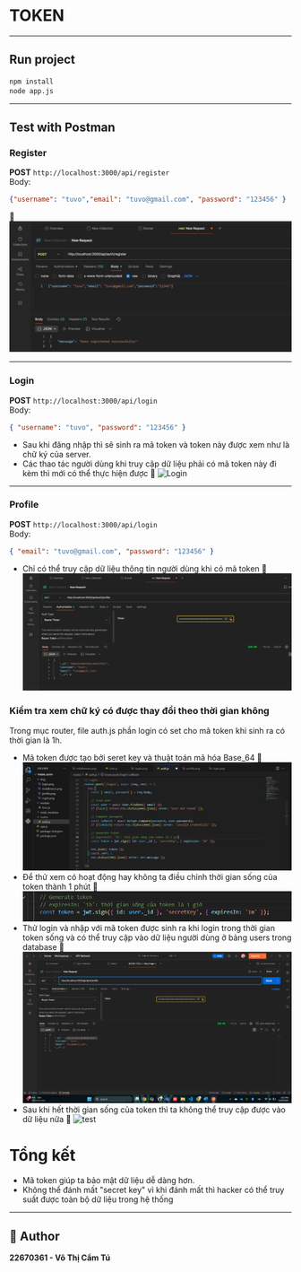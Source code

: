 # TOKEN

---

## Run project
```bash
npm install
node app.js
```

---

## Test with Postman

### Register
**POST** `http://localhost:3000/api/register`  
Body:
```json
{"username": "tuvo","email": "tuvo@gmail.com", "password": "123456" }
```
📸 ![Register](public/results/regist.png)

---

### Login
**POST** `http://localhost:3000/api/login`  
Body:
```json
{ "username": "tuvo", "password": "123456" }
```
- Sau khi đăng nhập thì sẽ sinh ra mã token và token này được xem như là chữ ký của server.
- Các thao tác người dùng khi truy cập dữ liệu phải có mã token này đi kèm thì mới có thể thực hiện được
📸 ![Login](public/resultsresults/login.png)

---

### Profile
**POST** `http://localhost:3000/api/login`  
Body:
```json
{ "email": "tuvo@gmail.com", "password": "123456" }
```
- Chỉ có thể truy cập dữ liệu thông tin người dùng khi có mã token
📸 ![Profile](public/results/profile.png)

### Kiểm tra xem chữ ký có được thay đổi theo thời gian không
Trong mục router, file auth.js phần login có set cho mã token khi sinh ra có thời gian là 1h.
- Mã token được tạo bởi seret key và thuật toán mã hóa Base_64
📸 ![test](public/results/time_token.png)
- Để thử xem có hoạt động hay không ta điều chỉnh thời gian sống của token thành 1 phút
📸 ![test](public/results/set_time_token.png)
- Thử login và nhập với mã token được sinh ra khi login trong thời gian token sống và có thể truy cập vào dữ liệu người dùng ở bảng users trong database
📸 ![test](public/results/test_token.png)
- Sau khi hết thời gian sống của token thì ta không thể truy cập được vào dữ liệu nữa
📸 ![test](public/resultsresults/result_token.png)

# Tổng kết
- Mã token giúp ta bảo mật dữ liệu dễ dàng hơn.
- Không thể đánh mất "secret key" vì khi đánh mất thì hacker có thể truy suất được toàn bộ dữ liệu trong hệ thống
 

---

## 📘 Author
**22670361 - Võ Thị Cẩm Tú**
